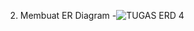 2. Membuat ER Diagram
   -![TUGAS ERD 4](https://github.com/arizatus233/Learn_Phpmyadmin/assets/160198966/ae675a95-3af6-401b-9297-828ae9e530ad)
